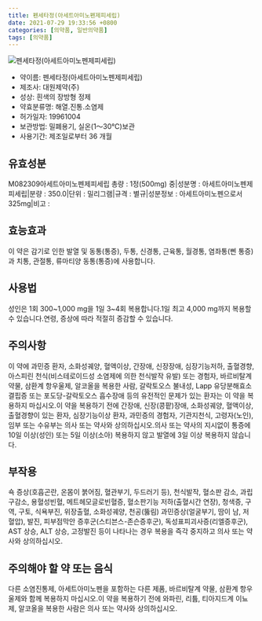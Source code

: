 ```yaml
---
title: 펜세타정(아세트아미노펜제피세립)
date: 2021-07-29 19:33:56 +0800
categories: [의약품, 일반의약품]
tags: [의약품]
---
```

![펜세타정(아세트아미노펜제피세립)](https://nedrug.mfds.go.kr/pbp/cmn/itemImageDownload/1MaQuqD9cQr)

- 약이름: 펜세타정(아세트아미노펜제피세립)
- 제조사: 대원제약(주)
- 성상: 흰색의 장방형 정제
- 약효분류명: 해열.진통.소염제
- 허가일자: 19961004
- 보관방법: 밀폐용기, 실온(1～30℃)보관
- 사용기간: 제조일로부터 36 개월
## 유효성분
M082309아세트아미노펜제피세립
총량 : 1정(500mg) 중|성분명 : 아세트아미노펜제피세립|분량 : 350.0|단위 : 밀리그램|규격 : 별규|성분정보 : 아세트아미노펜으로서325mg|비고 :
## 효능효과
이 약은 감기로 인한 발열 및 동통(통증), 두통, 신경통, 근육통, 월경통, 염좌통(삔 통증)과 치통, 관절통, 류마티양 동통(통증)에 사용합니다.
## 사용법
성인은 1회 300~1,000 mg을 1일 3~4회 복용합니다.1일 최고 4,000 mg까지 복용할 수 있습니다.연령, 증상에 따라 적절히 증감할 수 있습니다.
## 주의사항
이 약에 과민증 환자, 소화성궤양, 혈액이상, 간장애, 신장장애, 심장기능저하, 출혈경향, 아스피린 천식(비스테로이드성 소염제에 의한 천식발작 유발) 또는 경험자, 바르비탈계 약물, 삼환계 항우울제, 알코올을 복용한 사람, 갈락토오스 불내성, Lapp 유당분해효소 결핍증 또는 포도당-갈락토오스 흡수장애 등의 유전적인 문제가 있는 환자는 이 약을 복용하지 마십시오.이 약을 복용하기 전에 간장애, 신장(콩팥)장애, 소화성궤양, 혈액이상, 출혈경향이 있는 환자, 심장기능이상 환자, 과민증의 경험자, 기관지천식, 고령자(노인), 임부 또는 수유부는 의사 또는 약사와 상의하십시오.의사 또는 약사의 지시없이 통증에 10일 이상(성인) 또는 5일 이상(소아) 복용하지 않고 발열에 3일 이상 복용하지 않습니다.
## 부작용
쇽 증상(호흡곤란, 온몸이 붉어짐, 혈관부기, 두드러기 등), 천식발작, 혈소판 감소, 과립구감소, 용혈성빈혈, 메트헤모글로빈혈증, 혈소판기능 저하(출혈시간 연장), 청색증, 구역, 구토, 식욕부진, 위장출혈, 소화성궤양, 천공(뚫림) 과민증상(얼굴부기, 땀이 남, 저혈압), 발진, 피부점막안 증후군(스티븐스-존슨증후군), 독성표피괴사증(리엘증후군), AST 상승, ALT 상승, 고정발진 등이 나타나는 경우 복용을 즉각 중지하고 의사 또는 약사와 상의하십시오.
## 주의해야 할 약 또는 음식
다른 소염진통제, 아세트아미노펜을 포함하는 다른 제품, 바르비탈계 약물, 삼환계 항우울제와 함께 복용하지 마십시오.이 약을 복용하기 전에 와파린, 리튬, 티아지드계 이뇨제, 알코올을 복용한 사람은 의사 또는 약사와 상의하십시오.

